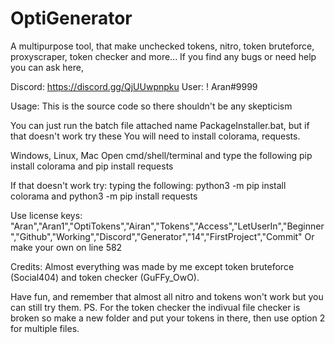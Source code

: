 # OptiGenerator
A multipurpose tool, that make unchecked tokens, nitro, token bruteforce, proxyscraper, token checker and more...
If you find any bugs or need help you can ask here,

Discord: https://discord.gg/QjUUwpnpku
User: ! Aran#9999

Usage:
This is the source code so there shouldn't be any skepticism                                                                                                             

You can just run the batch file attached name PackageInstaller.bat, but if that doesn't work try these
You will need to install colorama, requests.

Windows, Linux, Mac Open cmd/shell/terminal and type the following pip install colorama and pip install requests

If that doesn't work try:
typing the following: python3 -m pip install colorama and python3 -m pip install requests

Use license keys: "Aran","Aran1","OptiTokens","Airan","Tokens","Access","LetUserIn","Beginner","Github","Working","Discord","Generator","14","FirstProject","Commit"
Or make your own on line 582

Credits: Almost everything was made by me except token bruteforce (Social404) and token checker (GuFFy_OwO).

Have fun, and remember that almost all nitro and tokens won't work but you can still try them.
PS. For the token checker the indivual file checker is broken so make a new folder and put your tokens in there, then use option 2 for multiple files.
